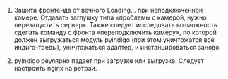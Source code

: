 1. Зашита фронтенда от вечного Loading... при неподключенной камере. Отдавать заглушку типа «проблемы с камерой, нужно перезапустить сервер». Также следует исследовать возможность сделать команду с фронта «переподключить камеру», по которой должен выгружаться модуль pyindigo (при этом уничтожатся все индиго-треды), уничтожаться адаптер, и инстанцироваться заново.

2. pyindigo реулярно падает при загрузке или выгрузке. Следует настроить nginx на ретрай.